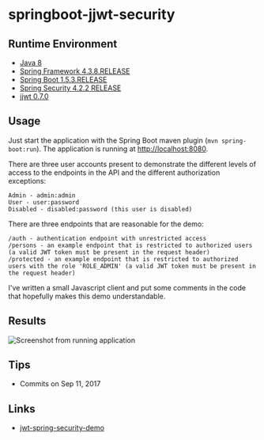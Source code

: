 # springboot-jjwt-security

## Runtime Environment
- [Java 8](http://www.oracle.com/technetwork/java/javase/downloads/jdk8-downloads-2133151.html)
- [Spring Framework 4.3.8.RELEASE](http://projects.spring.io/spring-framework)
- [Spring Boot 1.5.3.RELEASE](https://projects.spring.io/spring-boot)
- [Spring Security 4.2.2 RELEASE](http://projects.spring.io/spring-security)
- [jjwt 0.7.0](https://github.com/jwtk/jjwt)

## Usage
Just start the application with the Spring Boot maven plugin (`mvn spring-boot:run`). The application is
running at [http://localhost:8080](http://localhost:8080).

There are three user accounts present to demonstrate the different levels of access to the endpoints in
the API and the different authorization exceptions:
```
Admin - admin:admin
User - user:password
Disabled - disabled:password (this user is disabled)
```

There are three endpoints that are reasonable for the demo:
```
/auth - authentication endpoint with unrestricted access
/persons - an example endpoint that is restricted to authorized users (a valid JWT token must be present in the request header)
/protected - an example endpoint that is restricted to authorized users with the role 'ROLE_ADMIN' (a valid JWT token must be present in the request header)
```

I've written a small Javascript client and put some comments in the code that hopefully makes this demo
understandable.

## Results
![Screenshot from running application](http://s1.wailian.download/2018/01/09/screenshot-jwt-spring-security-demo.png "Screenshot JWT Spring Security Demo")

## Tips
* Commits on Sep 11, 2017

## Links
- [jwt-spring-security-demo](https://github.com/szerhusenBC/jwt-spring-security-demo)
